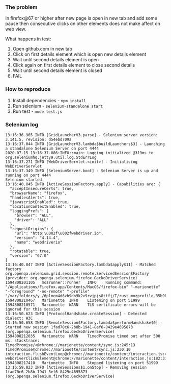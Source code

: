 ### The problem

In firefox@67 or higher after new page is open in new tab and add some pause then consecutive clicks on other elements does not make affect on web view.

What happens in test:
1. Open github.com in new tab
2. Click on first details element which is open new details element
3. Wait until second details element is open
4. Click again on first details element to close second details
5. Wait until second details element is closed
6. FAIL

### How to reproduce

1. Install dependencies - `npm install`
2. Run selenium - `selenium-standalone start`
3. Run test - `node test.js`

### Selenium log
```
13:16:36.965 INFO [GridLauncherV3.parse] - Selenium server version: 3.141.5, revision: d54ebd709a
13:16:37.044 INFO [GridLauncherV3.lambda$buildLaunchers$3] - Launching a standalone Selenium Server on port 4444
2020-07-15 13:16:37.086:INFO::main: Logging initialized @319ms to org.seleniumhq.jetty9.util.log.StdErrLog
13:16:37.271 INFO [WebDriverServlet.<init>] - Initialising WebDriverServlet
13:16:37.349 INFO [SeleniumServer.boot] - Selenium Server is up and running on port 4444
Selenium started
13:16:40.845 INFO [ActiveSessionFactory.apply] - Capabilities are: {
  "acceptInsecureCerts": true,
  "browserName": "firefox",
  "handlesAlerts": true,
  "javascriptEnabled": true,
  "locationContextEnabled": true,
  "loggingPrefs": {
    "browser": "ALL",
    "driver": "ALL"
  },
  "requestOrigins": {
    "url": "http:\u002f\u002fwebdriver.io",
    "version": "4.14.4",
    "name": "webdriverio"
  },
  "rotatable": true,
  "version": "67.0"
}
13:16:40.847 INFO [ActiveSessionFactory.lambda$apply$11] - Matched factory org.openqa.selenium.grid.session.remote.ServicedSession$Factory (provider: org.openqa.selenium.firefox.GeckoDriverService)
1594808201105	mozrunner::runner	INFO	Running command: "/Applications/Firefox.app/Contents/MacOS/firefox-bin" "-marionette" "-foreground" "-no-remote" "-profile" "/var/folders/y_/6plmcm4d6zb9dn9k2v9rvjpjs8ttfj/T/rust_mozprofile.R5b9PPOFzDYm"
1594808210467	Marionette	INFO	Listening on port 51999
1594808210571	Marionette	WARN	TLS certificate errors will be ignored for this session
13:16:50.623 INFO [ProtocolHandshake.createSession] - Detected dialect: W3C
13:16:50.658 INFO [RemoteSession$Factory.lambda$performHandshake$0] - Started new session 1fad70c6-2b8b-1941-8ef6-8429e4695873 (org.openqa.selenium.firefox.GeckoDriverService)
1594808212035	Marionette	WARN	TimedPromise timed out after 500 ms: stacktrace:
TimedPromise/<@chrome://marionette/content/sync.js:245:13
TimedPromise@chrome://marionette/content/sync.js:230:10
interaction.flushEventLoop@chrome://marionette/content/interaction.js:416:10
webdriverClickElement@chrome://marionette/content/interaction.js:182:31
1594808217410	Marionette	INFO	Stopped listening on port 51999
13:16:59.823 INFO [ActiveSessions$1.onStop] - Removing session 1fad70c6-2b8b-1941-8ef6-8429e4695873 (org.openqa.selenium.firefox.GeckoDriverService)
```
